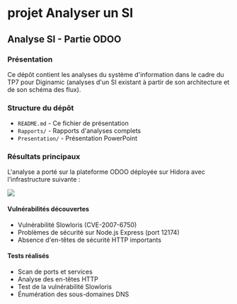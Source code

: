 # projet Analyser un SI

## Analyse SI - Partie ODOO

### Présentation
Ce dépôt contient les analyses du système d'information dans le cadre du TP7 pour Diginamic (analyses d'un SI existant à partir de son architecture et de son schéma des flux).

### Structure du dépôt

- `README.md` - Ce fichier de présentation
- `Rapports/` - Rapports d'analyses complets
- `Presentation/` - Présentation PowerPoint

### Résultats principaux

L'analyse a porté sur la plateforme ODOO déployée sur Hidora avec l'infrastructure suivante :

![](http://localhost:3000/uploads/8f8a4b84-e2ff-467a-a354-c232a5703145.png)


#### Vulnérabilités découvertes
- Vulnérabilité Slowloris (CVE-2007-6750)
- Problèmes de sécurité sur Node.js Express (port 12174)
- Absence d'en-têtes de sécurité HTTP importants

#### Tests réalisés
- Scan de ports et services
- Analyse des en-têtes HTTP
- Test de la vulnérabilité Slowloris
- Énumération des sous-domaines DNS

